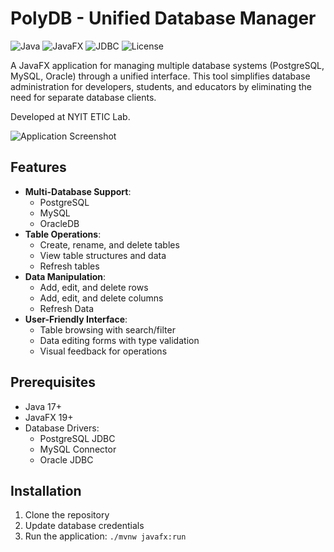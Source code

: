 # PolyDB - Unified Database Manager

![Java](https://img.shields.io/badge/Java-17-blue)
![JavaFX](https://img.shields.io/badge/JavaFX-19-orange)
![JDBC](https://img.shields.io/badge/JDBC-4.2-green)
![License](https://img.shields.io/badge/License-MIT-lightgrey)

A JavaFX application for managing multiple database systems (PostgreSQL, MySQL, Oracle) through a unified interface. This tool simplifies database administration for developers, students, and educators by eliminating the need for separate database clients.




Developed at NYIT ETIC Lab.

![Application Screenshot](https://github.com/user-attachments/assets/20f0ad61-dd38-4219-90d5-ec2872bbae8d)


## Features

- **Multi-Database Support**:
  - PostgreSQL
  - MySQL
  - OracleDB
- **Table Operations**:
  - Create, rename, and delete tables
  - View table structures and data
  - Refresh tables
- **Data Manipulation**:
  - Add, edit, and delete rows
  - Add, edit, and delete columns
  - Refresh Data
- **User-Friendly Interface**:
  - Table browsing with search/filter
  - Data editing forms with type validation
  - Visual feedback for operations

## Prerequisites

- Java 17+
- JavaFX 19+
- Database Drivers:
  - PostgreSQL JDBC
  - MySQL Connector
  - Oracle JDBC
 
## Installation
1. Clone the repository
2. Update database credentials
3. Run the application: `./mvnw javafx:run`
